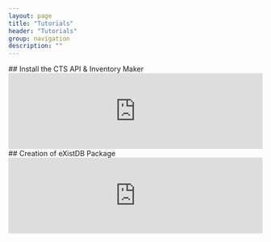 ```yaml
---
layout: page
title: "Tutorials"
header: "Tutorials"
group: navigation
description: ""
---
```


<div class="row">
<div class="col-md-6">
## Install the CTS API & Inventory Maker

<iframe width="100%" height="auto" src="https://www.youtube.com/embed/Fv4pbfrVB1M" frameborder="0" allowfullscreen></iframe>
</div>
<div class="col-md-6">
## Creation of eXistDB Package

<iframe width="100%" height="auto" src="https://www.youtube.com/embed/bTee3RT9LNQ" frameborder="0" allowfullscreen></iframe>
</div>
</div>